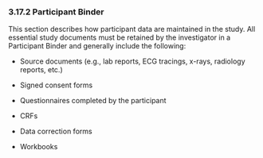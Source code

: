### 3.17.2 Participant Binder

This section describes how participant data are maintained in the study.
All essential study documents must be retained by the investigator in a
Participant Binder and generally include the following:

-   Source documents (e.g., lab reports, ECG tracings, x-rays, radiology
    reports, etc.)

-   Signed consent forms

-   Questionnaires completed by the participant

-   CRFs

-   Data correction forms

-   Workbooks

